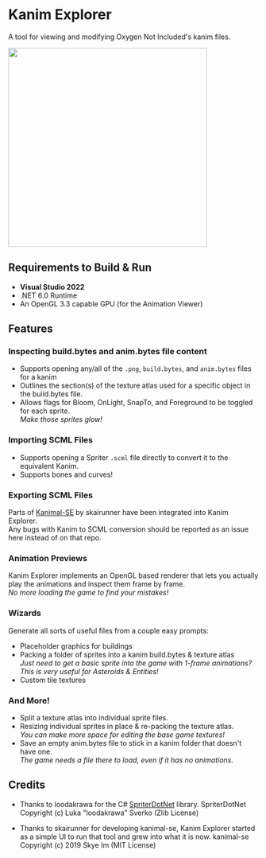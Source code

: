 # Kanim Explorer
A tool for viewing and modifying Oxygen Not Included's kanim files.

<img src="screenshot.png" height=400>

## Requirements to Build & Run

- **Visual Studio 2022**
- .NET 6.0 Runtime
- An OpenGL 3.3 capable GPU (for the Animation Viewer)

## Features

### Inspecting build.bytes and anim.bytes file content
- Supports opening any/all of the `.png`, `build.bytes`, and `anim.bytes` files for a kanim
- Outlines the section(s) of the texture atlas used for a specific object in the build.bytes file.
- Allows flags for Bloom, OnLight, SnapTo, and Foreground to be toggled for each sprite.  
  *Make those sprites glow!*
  
### Importing SCML Files
- Supports opening a Spriter `.scml` file directly to convert it to the equivalent Kanim.
- Supports bones and curves!

### Exporting SCML Files
Parts of [Kanimal-SE](https://github.com/skairunner/kanimal-SE) by skairunner have been integrated into Kanim Explorer.  
Any bugs with Kanim to SCML conversion should be reported as an issue here instead of on that repo.

### Animation Previews
Kanim Explorer implements an OpenGL based renderer that lets you actually play the animations and inspect them frame by frame.  
*No more loading the game to find your mistakes!*

### Wizards
Generate all sorts of useful files from a couple easy prompts:
- Placeholder graphics for buildings
- Packing a folder of sprites into a kanim build.bytes & texture atlas  
  *Just need to get a basic sprite into the game with 1-frame animations? This is very useful for Asteroids & Entities!*
- Custom tile textures

### And More!
- Split a texture atlas into individual sprite files.
- Resizing individual sprites in place & re-packing the texture atlas.  
  *You can make more space for editing the base game textures!*
- Save an empty anim.bytes file to stick in a kanim folder that doesn't have one.  
  *The game needs a file there to load, even if it has no animations.*
 
## Credits

- Thanks to loodakrawa for the C# [SpriterDotNet](https://github.com/loodakrawa/SpriterDotNet) library.
SpriterDotNet Copyright (c) Luka "loodakrawa" Sverko (Zlib License)

- Thanks to skairunner for developing kanimal-se, Kanim Explorer started as a simple UI to run that tool and grew into what it is now.
kanimal-se Copyright (c) 2019 Skye Im (MIT License)
